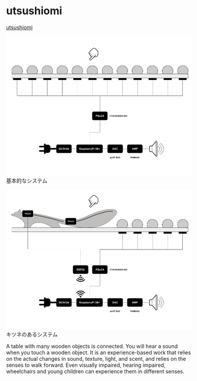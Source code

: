 # utsushiomi

<a href ="https://mathrax.com/contents/page10523">utsushiomi</a>

<img src="./system_basic.png" alt="system_basic" title="system basic"></img>
基本的なシステム

<img src="./system_fox.png" alt="system_fox" title="system fox"></img>
キツネのあるシステム

A table with many wooden objects is connected. You will hear a sound when you touch a wooden object. It is an experience-based work that relies on the actual changes in sound, texture, light, and scent, and relies on the senses to walk forward. Even visually impaired, hearing impaired, wheelchairs and young children can experience them in different senses.
